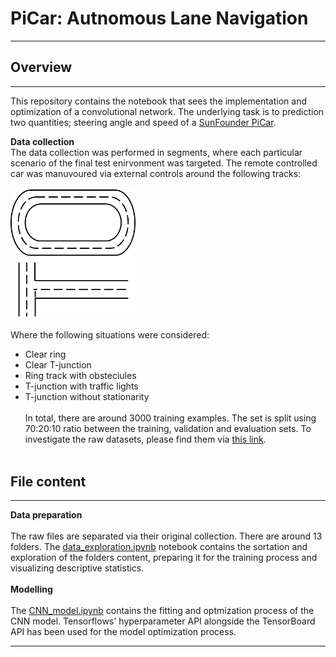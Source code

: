 # PiCar: Autnomous Lane Navigation
________________________________________________________________________________________________________________________________________

## Overview
________________________________________________________________________________________________________________________________________

This repository contains the notebook that sees the implementation and optimization of a convolutional network. The underlying task is to prediction two
quantities; steering angle and speed of a [SunFounder PiCar](https://www.sunfounder.com/smart-video-car-kit-v2-0.html). 

**Data collection**
<br>
The data collection was performed in segments, where each particular scenario of the final test enirvonment was targeted. The remote controlled car was manuvoured via external controls around the following tracks:
<br><br>
<img src="https://github.com/akinolawilson/PiCar-Autonomous-Lane-Navigation/blob/akinolawilson-sorting/ring_diagram.png?raw=true" width="200"/>
<br><br>
Where the following situations were considered:
- Clear ring
- Clear T-junction 
- Ring track with obsteciules 
- T-junction with traffic lights 
- T-junction without stationarity
<br><br>
In total, there are around 3000 training examples. The set is split using 70:20:10 ratio between the training, validation and evaluation sets. To investigate the raw datasets, please find them via [this link](https://drive.google.com/drive/folders/1YWuxnK8l4nPIidwyP39jph4pokjsmlE3?usp=sharing). 
<br><br>
## File content
________________________________________________________________________________________________________________________________________
**Data preparation**
<br><br>
The raw files are separated via their original collection. There are around 13 folders. The <ins>data_exploration.ipynb</ins> notebook contains the sortation and exploration of the folders content, preparing it for the training process and visualizing descriptive statistics.
<br><br>
**Modelling**
<br><br>
The  <ins>CNN_model.ipynb</ins> contains the fitting and optmization process of the CNN model. Tensorflows' hyperparameter API alongside the TensorBoard API has been used for the model optimization process. 
________________________________________________________________________________________________________________________________________
